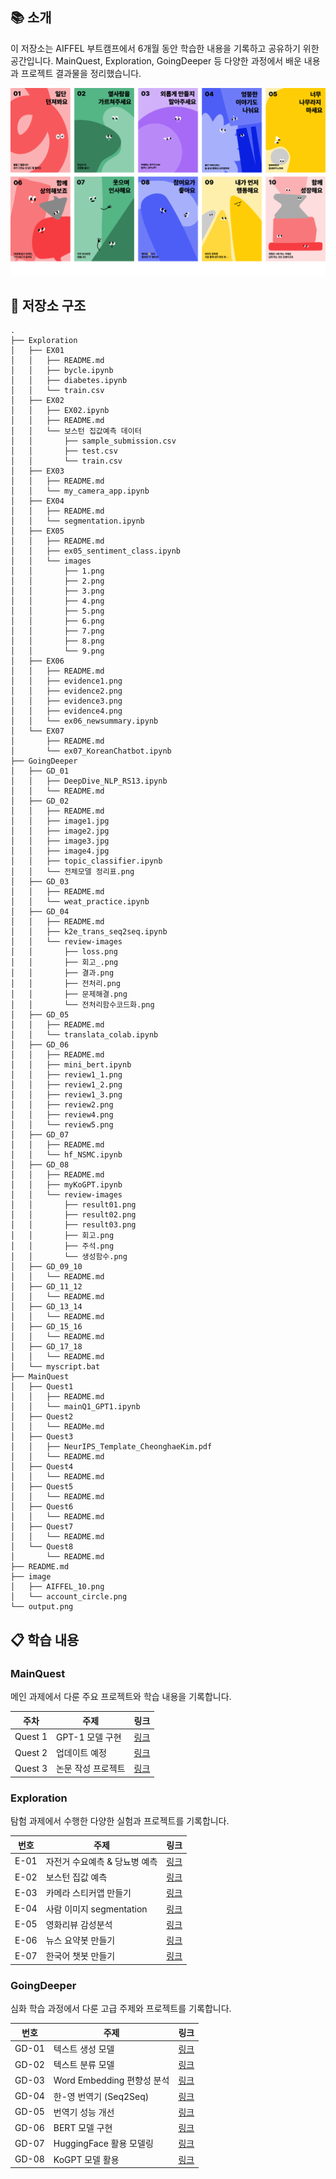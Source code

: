 
## 📚 소개

이 저장소는 AIFFEL 부트캠프에서 6개월 동안 학습한 내용을 기록하고 공유하기 위한 공간입니다. MainQuest, Exploration, GoingDeeper 등 다양한 과정에서 배운 내용과 프로젝트 결과물을 정리했습니다.

![](./image/AIFFEL_10.png)

## 📂 저장소 구조

```
.
├── Exploration
│   ├── EX01
│   │   ├── README.md
│   │   ├── bycle.ipynb
│   │   ├── diabetes.ipynb
│   │   └── train.csv
│   ├── EX02
│   │   ├── EX02.ipynb
│   │   ├── README.md
│   │   └── 보스턴 집값예측 데이터
│   │       ├── sample_submission.csv
│   │       ├── test.csv
│   │       └── train.csv
│   ├── EX03
│   │   ├── README.md
│   │   └── my_camera_app.ipynb
│   ├── EX04
│   │   ├── README.md
│   │   └── segmentation.ipynb
│   ├── EX05
│   │   ├── README.md
│   │   ├── ex05_sentiment_class.ipynb
│   │   └── images
│   │       ├── 1.png
│   │       ├── 2.png
│   │       ├── 3.png
│   │       ├── 4.png
│   │       ├── 5.png
│   │       ├── 6.png
│   │       ├── 7.png
│   │       ├── 8.png
│   │       └── 9.png
│   ├── EX06
│   │   ├── README.md
│   │   ├── evidence1.png
│   │   ├── evidence2.png
│   │   ├── evidence3.png
│   │   ├── evidence4.png
│   │   └── ex06_newsummary.ipynb
│   └── EX07
│       ├── README.md
│       └── ex07_KoreanChatbot.ipynb
├── GoingDeeper
│   ├── GD_01
│   │   ├── DeepDive_NLP_RS13.ipynb
│   │   └── README.md
│   ├── GD_02
│   │   ├── README.md
│   │   ├── image1.jpg
│   │   ├── image2.jpg
│   │   ├── image3.jpg
│   │   ├── image4.jpg
│   │   ├── topic_classifier.ipynb
│   │   └── 전체모델 정리표.png
│   ├── GD_03
│   │   ├── README.md
│   │   └── weat_practice.ipynb
│   ├── GD_04
│   │   ├── README.md
│   │   ├── k2e_trans_seq2seq.ipynb
│   │   └── review-images
│   │       ├── loss.png
│   │       ├── 회고_.png
│   │       ├── 결과.png
│   │       ├── 전처리.png
│   │       ├── 문제해결.png
│   │       └── 전처리함수코드화.png
│   ├── GD_05
│   │   ├── README.md
│   │   └── translata_colab.ipynb
│   ├── GD_06
│   │   ├── README.md
│   │   ├── mini_bert.ipynb
│   │   ├── review1_1.png
│   │   ├── review1_2.png
│   │   ├── review1_3.png
│   │   ├── review2.png
│   │   ├── review4.png
│   │   └── review5.png
│   ├── GD_07
│   │   ├── README.md
│   │   └── hf_NSMC.ipynb
│   ├── GD_08
│   │   ├── README.md
│   │   ├── myKoGPT.ipynb
│   │   └── review-images
│   │       ├── result01.png
│   │       ├── result02.png
│   │       ├── result03.png
│   │       ├── 회고.png
│   │       ├── 주석.png
│   │       └── 생성함수.png
│   ├── GD_09_10
│   │   └── README.md
│   ├── GD_11_12
│   │   └── README.md
│   ├── GD_13_14
│   │   └── README.md
│   ├── GD_15_16
│   │   └── README.md
│   ├── GD_17_18
│   │   └── README.md
│   └── myscript.bat
├── MainQuest
│   ├── Quest1
│   │   ├── README.md
│   │   └── mainQ1_GPT1.ipynb
│   ├── Quest2
│   │   └── READMe.md
│   ├── Quest3
│   │   ├── NeurIPS_Template_CheonghaeKim.pdf
│   │   └── README.md
│   ├── Quest4
│   │   └── README.md
│   ├── Quest5
│   │   └── README.md
│   ├── Quest6
│   │   └── README.md
│   ├── Quest7
│   │   └── README.md
│   └── Quest8
│       └── README.md
├── README.md
├── image
│   ├── AIFFEL_10.png
│   └── account_circle.png
└── output.png
```

## 📋 학습 내용

### MainQuest

메인 과제에서 다룬 주요 프로젝트와 학습 내용을 기록합니다.

| 주차    | 주제               | 링크                     |
| ------- | ------------------ | ------------------------ |
| Quest 1 | GPT-1 모델 구현    | [링크](MainQuest/Quest1) |
| Quest 2 | 업데이트 예정           | [링크](MainQuest/Quest2) |
| Quest 3 | 논문 작성 프로젝트 | [링크](MainQuest/Quest3) |


### Exploration

탐험 과제에서 수행한 다양한 실험과 프로젝트를 기록합니다.

| 번호 | 주제                          | 링크                     |
| ---- | ----------------------------- | ------------------------ |
| E-01 | 자전거 수요예측 & 당뇨병 예측 | [링크](Exploration/EX01) |
| E-02 | 보스턴 집값 예측              | [링크](Exploration/EX02) |
| E-03 | 카메라 스티커앱 만들기        | [링크](Exploration/EX03) |
| E-04 | 사람 이미지 segmentation      | [링크](Exploration/EX04) |
| E-05 | 영화리뷰 감성분석             | [링크](Exploration/EX05) |
| E-06 | 뉴스 요약봇 만들기            | [링크](Exploration/EX06) |
| E-07 | 한국어 챗봇 만들기            | [링크](Exploration/EX07) |

### GoingDeeper

심화 학습 과정에서 다룬 고급 주제와 프로젝트를 기록합니다.

| 번호     | 주제                       | 링크                         |
| -------- | -------------------------- | ---------------------------- |
| GD-01    | 텍스트 생성 모델           | [링크](GoingDeeper/GD_01)    |
| GD-02    | 텍스트 분류 모델           | [링크](GoingDeeper/GD_02)    |
| GD-03    | Word Embedding 편향성 분석 | [링크](GoingDeeper/GD_03)    |
| GD-04    | 한-영 번역기 (Seq2Seq)     | [링크](GoingDeeper/GD_04)    |
| GD-05    | 번역기 성능 개선           | [링크](GoingDeeper/GD_05)    |
| GD-06    | BERT 모델 구현             | [링크](GoingDeeper/GD_06)    |
| GD-07    | HuggingFace 활용 모델링    | [링크](GoingDeeper/GD_07)    |
| GD-08    | KoGPT 모델 활용            | [링크](GoingDeeper/GD_08)    |
